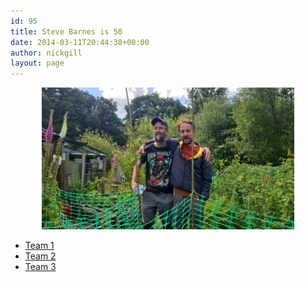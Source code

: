 ```yaml
---
id: 95
title: Steve Barnes is 50
date: 2014-03-11T20:44:38+00:00
author: nickgill
layout: page
---
```


<p align="center">
<img src="sb1.jpg" width = 80% />
</p>

 * <a href = "team1a.md">Team 1</a>
 * <a href = "team2a.md">Team 2</a>
 * <a href = "team3a.md">Team 3</a>
